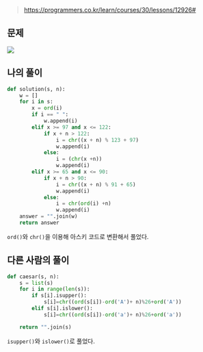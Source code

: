 > https://programmers.co.kr/learn/courses/30/lessons/12926#

## 문제
![](https://images.velog.io/images/suasue/post/b708ef3a-7872-4789-a0c1-7fe79d1e413f/image.png)

## 나의 풀이
```python
def solution(s, n):
    w = []
    for i in s:
        x = ord(i)
        if i == " ":
            w.append(i)
        elif x >= 97 and x <= 122:
            if x + n > 122:
                i = chr((x + n) % 123 + 97)
                w.append(i)
            else:
                i = (chr(x +n))
                w.append(i)     
        elif x >= 65 and x <= 90:
            if x + n > 90:
                i = chr((x + n) % 91 + 65)
                w.append(i)
            else:
                i = chr(ord(i) +n)
                w.append(i)
    answer = "".join(w)
    return answer
```
`ord()`와 `chr()`을 이용해 아스키 코드로 변환해서 풀었다. 

## 다른 사람의 풀이
```python
def caesar(s, n):
    s = list(s)
    for i in range(len(s)):
        if s[i].isupper():
            s[i]=chr((ord(s[i])-ord('A')+ n)%26+ord('A'))
        elif s[i].islower():
            s[i]=chr((ord(s[i])-ord('a')+ n)%26+ord('a'))

    return "".join(s)
```
`isupper()`와 `islower()`로 풀었다. 